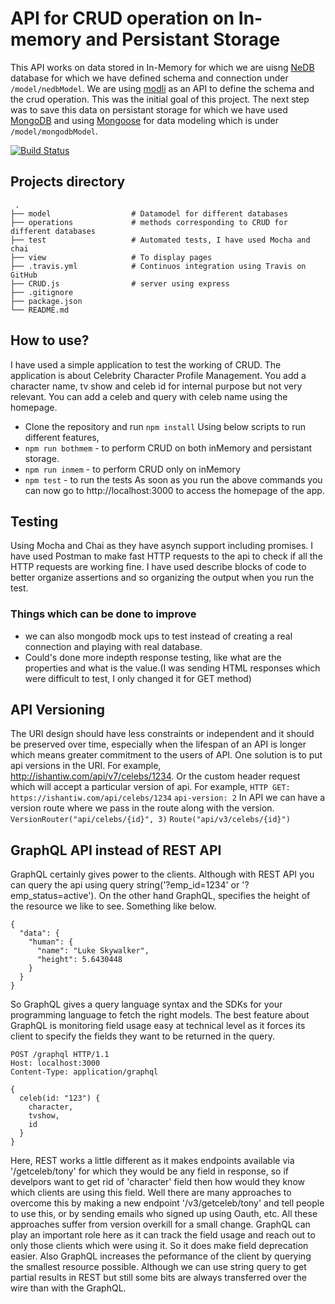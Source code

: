 # API for CRUD operation on In-memory and Persistant Storage
This API works on data stored in In-Memory for which we are uisng [NeDB](https://github.com/louischatriot/nedb) database for which we have defined schema and connection under `/model/nedbModel`. 
We are using [modli](https://github.com/node-modli/modli) as an API to define the schema and the crud operation. This was the initial goal of this project. 
The next step was to save this data on persistant storage for which we have used [MongoDB](https://www.mongodb.com/) and using [Mongoose](http://mongoosejs.com/) for data modeling which is under `/model/mongodbModel`.


[![Build Status](https://travis-ci.org/ishantiw/crud-api.svg?branch=master)](https://travis-ci.org/ishantiw/crud-api)

## Projects directory
     .
    ├── model                  # Datamodel for different databases
    ├── operations             # methods corresponding to CRUD for different databases
    ├── test                   # Automated tests, I have used Mocha and chai
    ├── view                   # To display pages
    ├── .travis.yml            # Continuos integration using Travis on GitHub
    ├── CRUD.js                # server using express
    ├── .gitignore
    ├── package.json
    └── README.md

## How to use?
I have used a simple application to test the working of CRUD. The application is about Celebrity Character Profile Management. 
You add a character name, tv show and celeb id for internal purpose but not very relevant. You can add a celeb and query with celeb name using the homepage.
- Clone the repository and run `npm install`
Using below scripts to run different features,
- `npm run bothmem` - to perform CRUD on both inMemory and persistant storage.
- `npm run inmem` - to perform CRUD only on inMemory
- `npm test` -  to run the tests
As soon as you run the above commands you can now go to http://localhost:3000 to access the homepage of the app.

## Testing 
Using Mocha and Chai as they have asynch support including promises. I have used Postman to make fast HTTP requests to the api to check if all the HTTP requests are working fine.
I have used describe blocks of code to better organize assertions and so organizing the output when you run the test. 
### Things which can be done to improve
- we can also mongodb mock ups to test instead of creating a real connection and playing with real database.
- Could's done more indepth response testing, like what are the properties and what is the value.(I was sending HTML responses which were difficult to test, I only changed it for GET method)

## API Versioning
The URI design should have less constraints or independent and it should be preserved over time, especially when the lifespan of an API is longer which means greater commitment to the users of API.
One solution is to put api versions in the URI. For example, http://ishantiw.com/api/v7/celebs/1234. Or the custom header request which will accept a particular version of api.
For example,
`HTTP GET:`
`https://ishantiw.com/api/celebs/1234`
`api-version: 2`
In API we can have a version route where we pass in the route along with the version.
`VersionRouter("api/celebs/{id}", 3)`
`Route("api/v3/celebs/{id}")`

## GraphQL API instead of REST API
GraphQL certainly gives power to the clients. Although with REST API you can query the api using query string('?emp_id=1234' or '?emp_status=active'). 
On the other hand GraphQL, specifies the height of the resource we like to see. Something like below.
```
{
  "data": {
    "human": {
      "name": "Luke Skywalker",
      "height": 5.6430448
    }
  }
}
```
So GraphQL gives a query language syntax and the SDKs for your programming language to fetch the right models.
The best feature about GraphQL is monitoring field usage easy at technical level as it forces its client to specify the fields they want to be returned in the query.
```
POST /graphql HTTP/1.1
Host: localhost:3000
Content-Type: application/graphql

{
  celeb(id: "123") {
    character,
    tvshow,
    id
  }
}
```
Here, REST works a little different as it makes endpoints available via '/getceleb/tony' for which they would be any field in response, 
so if develpors want to get rid of 'character' field then how would they know which clients are using this field. Well there are many approaches to overcome this by making a new endpoint 
'/v3/getceleb/tony' and tell people to use this, or by sending emails who signed up using Oauth, etc. All these approaches suffer from version overkill for a small change.
GraphQL can play an important role here as it can track the field usage and reach out to only those clients which were using it. So it does make field deprecation easier. 
Also GraphQL increases the peformance of the client by querying the smallest resource possible. Although we can use string query to get partial results in REST but still some bits are always transferred over the wire than with the GraphQL.
